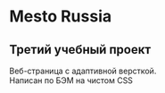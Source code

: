 # Mesto Russia
## Третий учебный проект 
Веб-страница с адаптивной версткой.  
Написан по БЭМ на чистом CSS  

